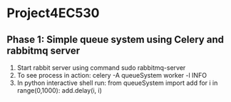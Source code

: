 # Project4EC530

## Phase 1: Simple queue system using Celery and rabbitmq server
1. Start rabbit server using command sudo rabbitmq-server
2. To see process in action: celery -A queueSystem worker -l INFO 
3. In python interactive shell run:
from queueSystem import add
for i in range(0,1000):
  add.delay(i, i)
